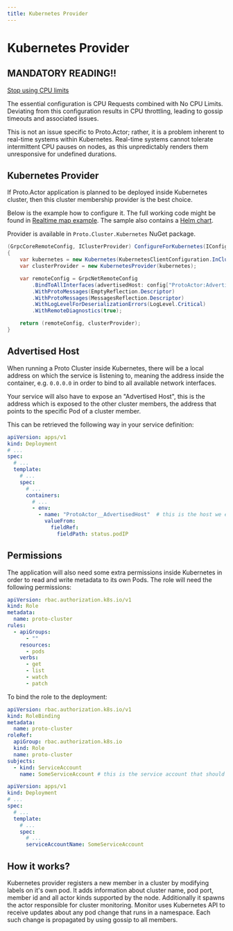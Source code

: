 ```yaml
---
title: Kubernetes Provider
---
```


# Kubernetes Provider

## MANDATORY READING!!

[Stop using CPU limits](https://home.robusta.dev/blog/stop-using-cpu-limits)

The essential configuration is CPU Requests combined with No CPU Limits. Deviating from this configuration results in CPU throttling, leading to gossip timeouts and associated issues.

This is not an issue specific to Proto.Actor; rather, it is a problem inherent to real-time systems within Kubernetes. Real-time systems cannot tolerate intermittent CPU pauses on nodes, as this unpredictably renders them unresponsive for undefined durations.

## Kubernetes Provider

If Proto.Actor application is planned to be deployed inside Kubernetes cluster, then this cluster membership provider is the best choice.

Below is the example how to configure it. The full working code might be found in [Realtime map example](https://github.com/asynkron/realtimemap-dotnet/blob/main/Backend/ProtoActorExtensions.cs#L17). The sample also contains a [Helm chart](https://github.com/asynkron/realtimemap-dotnet/tree/main/chart).

Provider is available in `Proto.Cluster.Kubernetes` NuGet package.

```csharp
(GrpcCoreRemoteConfig, IClusterProvider) ConfigureForKubernetes(IConfiguration config)
{
    var kubernetes = new Kubernetes(KubernetesClientConfiguration.InClusterConfig());
    var clusterProvider = new KubernetesProvider(kubernetes);

    var remoteConfig = GrpcNetRemoteConfig
        .BindToAllInterfaces(advertisedHost: config["ProtoActor:AdvertisedHost"])
        .WithProtoMessages(EmptyReflection.Descriptor)
        .WithProtoMessages(MessagesReflection.Descriptor)
        .WithLogLevelForDeserializationErrors(LogLevel.Critical)
        .WithRemoteDiagnostics(true);

    return (remoteConfig, clusterProvider);
}

```

## Advertised Host

When running a Proto Cluster inside Kubernetes, there will be a local address on which the service is listening to, meaning the address inside the container, e.g. `0.0.0.0` in order to bind to all available network interfaces.

Your service will also have to expose an "Advertised Host", this is the address which is exposed to the other cluster members, the address that points to the specific Pod of a cluster member.

This can be retrieved the following way in your service definition:

```yaml
apiVersion: apps/v1
kind: Deployment
# ...
spec:
  # ...
  template:
    # ...
    spec:
      # ...
      containers:
        # ...
        - env:
          - name: "ProtoActor__AdvertisedHost"  # this is the host we expose to other cluster members
            valueFrom:
              fieldRef:
                fieldPath: status.podIP
```

## Permissions

The application will also need some extra permissions inside Kubernetes in order to read and write metadata to its own Pods.
The role will need the following permissions:

```yaml
apiVersion: rbac.authorization.k8s.io/v1
kind: Role
metadata:
  name: proto-cluster
rules:
  - apiGroups:
      - ""
    resources:
      - pods
    verbs:
      - get
      - list
      - watch
      - patch
```

To bind the role to the deployment:


```yaml
apiVersion: rbac.authorization.k8s.io/v1
kind: RoleBinding
metadata:
  name: proto-cluster
roleRef:
  apiGroup: rbac.authorization.k8s.io
  kind: Role
  name: proto-cluster
subjects:
  - kind: ServiceAccount
    name: SomeServiceAccount # this is the service account that should have the role applied
```

```yaml
apiVersion: apps/v1
kind: Deployment
# ...
spec:
  # ...
  template:
    # ...
    spec:
      # ...
      serviceAccountName: SomeServiceAccount
```

## How it works?

Kubernetes provider registers a new member in a cluster by modifying labels on it's own pod. It adds information about cluster name, pod port, member id and all actor kinds supported by the node. Additionally it spawns the actor responsible for cluster monitoring. Monitor uses Kubernetes API to receive updates about any pod change that runs in a namespace. Each such change is propagated by using gossip to all members.
